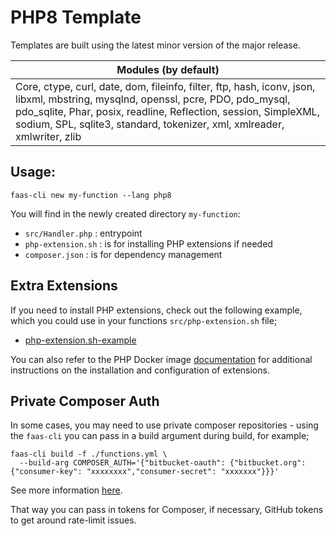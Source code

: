 # PHP8 Template

Templates are built using the latest minor version of the major release.

| Modules (by default) |
| ------------- |
| Core, ctype, curl, date, dom, fileinfo, filter, ftp, hash, iconv, json, libxml, mbstring, mysqlnd, openssl, pcre, PDO, pdo_mysql, pdo_sqlite, Phar, posix, readline, Reflection, session, SimpleXML, sodium, SPL, sqlite3, standard, tokenizer, xml, xmlreader, xmlwriter, zlib |

## Usage:

```shell
faas-cli new my-function --lang php8
```

You will find in the newly created directory `my-function`:

- `src/Handler.php` : entrypoint
- `php-extension.sh` : is for installing PHP extensions if needed
- `composer.json` : is for dependency management

## Extra Extensions

If you need to install PHP extensions, check out the following example, which you could use in your functions `src/php-extension.sh` file;

- [php-extension.sh-example](php-extension.sh-example)

You can also refer to the PHP Docker image [documentation](https://github.com/docker-library/docs/blob/master/php/README.md#how-to-install-more-php-extensions) for additional instructions on the installation and configuration of extensions.

## Private Composer Auth

In some cases, you may need to use private composer repositories - using the `faas-cli` you can pass in
a build argument during build, for example;

```
faas-cli build -f ./functions.yml \
  --build-arg COMPOSER_AUTH='{"bitbucket-oauth": {"bitbucket.org": {"consumer-key": "xxxxxxxx","consumer-secret": "xxxxxxx"}}}'
```
See more information [here](https://getcomposer.org/doc/05-repositories.md#git-alternatives).

That way you can pass in tokens for Composer, if necessary, GitHub tokens to get around rate-limit issues.

